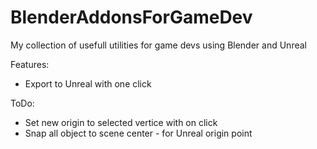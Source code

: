 # BlenderAddonsForGameDev
My collection of usefull utilities for game devs using Blender and Unreal

Features:
- Export to Unreal with one click

ToDo:
- Set new origin to selected vertice with on click
- Snap all object to scene center - for Unreal origin point

